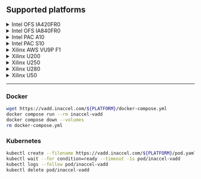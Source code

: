 ## Supported platforms

<details><summary>Intel OFS IA420FR0</summary><p>

* *06dd1e32478657c38c353dc048cdb7e0*
> ```sh
> export PLATFORM=intel/ofs_ia420fr0/06dd1e32478657c38c353dc048cdb7e0
> ```
</p></details>

<details><summary>Intel OFS IA840FR0</summary><p>

* *18f573d96298516d891fc9b6261e3a73*
> ```sh
> export PLATFORM=intel/ofs_ia840fr0/18f573d96298516d891fc9b6261e3a73
> ```
</p></details>

<details><summary>Intel PAC A10</summary><p>

* *38d782e3b6125343b9342433e348ac4c*
> ```sh
> export PLATFORM=intel/pac_a10/38d782e3b6125343b9342433e348ac4c
> ```
</p></details>

<details><summary>Intel PAC S10</summary><p>

* *9346116da52d5ca8b06aa9a389ef7c8d*
> ```sh
> export PLATFORM=intel/pac_s10/9346116da52d5ca8b06aa9a389ef7c8d
> ```
</p></details>

<details><summary>Xilinx AWS VU9P F1</summary><p>

* **AWS** | *dynamic-shell*
> ```sh
> export PLATFORM=xilinx/aws-vu9p-f1/dynamic-shell/aws
> ```
</p></details>

<details><summary>Xilinx U200</summary><p>

* *xdma_201830.2*
> ```sh
> export PLATFORM=xilinx/u200/xdma_201830.2
> ```
</p></details>

<details><summary>Xilinx U250</summary><p>

* **Azure** | *gen3x16_xdma_shell_2.1*
> ```sh
> export PLATFORM=xilinx/u250/gen3x16_xdma_shell_2.1/azure
> ```

* *xdma_201830.2*
> ```sh
> export PLATFORM=xilinx/u250/xdma_201830.2
> ```
</p></details>

<details><summary>Xilinx U280</summary><p>

* *gen3x16_xdma_base.1*
> ```sh
> export PLATFORM=xilinx/u280/gen3x16_xdma_base.1
> ```

* *xdma_201920.3*
> ```sh
> export PLATFORM=xilinx/u280/xdma_201920.3
> ```
</p></details>

<details><summary>Xilinx U50</summary><p>

* *gen3x16_xdma_201920.3*
> ```sh
> export PLATFORM=xilinx/u50/gen3x16_xdma_201920.3
> ```
</p></details>

---

### Docker

```sh
wget https://vadd.inaccel.com/${PLATFORM}/docker-compose.yml
docker compose run --rm inaccel-vadd
docker compose down --volumes
rm docker-compose.yml
```

### Kubernetes

```sh
kubectl create --filename https://vadd.inaccel.com/${PLATFORM}/pod.yaml
kubectl wait --for condition=ready --timeout -1s pod/inaccel-vadd
kubectl logs --follow pod/inaccel-vadd
kubectl delete pod/inaccel-vadd
```

